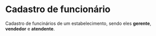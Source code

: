 # Cadastro de funcionário

Cadastro de funcinários de um estabelecimento, sendo eles **gerente**, **vendedor** e **atendente**.
